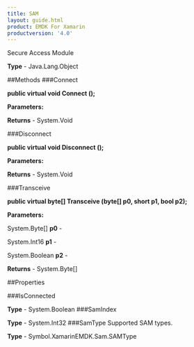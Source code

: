 ```yaml
---
title: SAM
layout: guide.html
product: EMDK For Xamarin 
productversion: '4.0' 
---
```

Secure Access Module

**Type** - Java.Lang.Object

##Methods
###Connect

**public virtual void Connect ();**



**Parameters:**

**Returns** - System.Void

###Disconnect

**public virtual void Disconnect ();**



**Parameters:**

**Returns** - System.Void

###Transceive

**public virtual byte[] Transceive (byte[] p0, short p1, bool p2);**



**Parameters:**

System.Byte[] **p0**  - 

System.Int16 **p1**  - 

System.Boolean **p2**  - 

**Returns** - System.Byte[]

##Properties

###IsConnected


**Type** - System.Boolean
###SamIndex


**Type** - System.Int32
###SamType
Supported SAM types.

**Type** - Symbol.XamarinEMDK.Sam.SAMType
